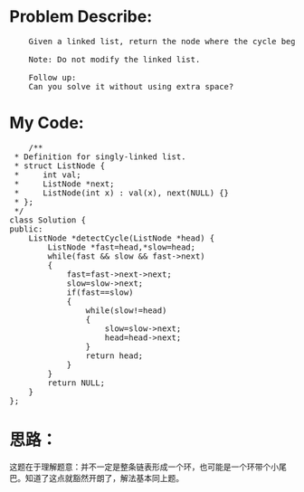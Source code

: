 # Problem Describe:
<pre>
	Given a linked list, return the node where the cycle begins. If there is no cycle, return null.

	Note: Do not modify the linked list.

	Follow up:
	Can you solve it without using extra space?
</pre>
# My Code:
<pre>
	/**
 * Definition for singly-linked list.
 * struct ListNode {
 *     int val;
 *     ListNode *next;
 *     ListNode(int x) : val(x), next(NULL) {}
 * };
 */
class Solution {
public:
    ListNode *detectCycle(ListNode *head) {
        ListNode *fast=head,*slow=head;
        while(fast && slow && fast->next)
        {
            fast=fast->next->next;
            slow=slow->next;
            if(fast==slow)
            {
                while(slow!=head)
                {
                    slow=slow->next;
                    head=head->next;
                }
                return head;
            }
        }
        return NULL;
    }
};
</pre>
# 思路：
这题在于理解题意：并不一定是整条链表形成一个环，也可能是一个环带个小尾巴。知道了这点就豁然开朗了，解法基本同上题。
<img src="http://upload-images.jianshu.io/upload_images/63582-75db204717c0bc5a.jpg?imageMogr2/auto-orient/strip%7CimageView2/2/w/1240" alt="">
